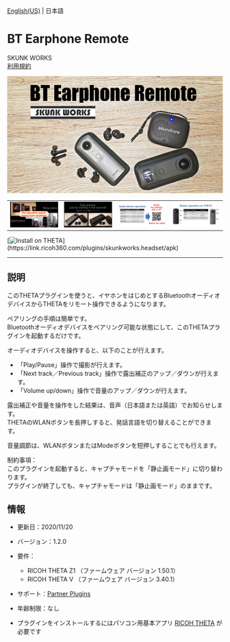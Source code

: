 [English(US)](README.md) | 日本語

# BT Earphone Remote
SKUNK WORKS  
[利用規約](https://theta360.com/en/legal/terms_of_use_plugins/)

<div align="center">
 <img src="1.png">
 <table>
  <tr>
   <td><img src="2.png"></td>
   <td><img src="3.png"></td>
   <td><img src="4.png"></td>
   <td><img src="5.png"></td>
  </tr>
 </table>
</div>

[![Install on THETA](https://assets.ricoh360.com/image/upload/v1/front/theta/install-button.svg?)](https://link.ricoh360.com/plugins/skunkworks.headset/apk)

***

## 説明
このTHETAプラグインを使うと、イヤホンをはじめとするBluetoothオーディオデバイスからTHETAをリモート操作できるようになります。  
  
ペアリングの手順は簡単です。  
Bluetoothオーディオデバイスをペアリング可能な状態にして、このTHETAプラグインを起動するだけです。  
  
オーディオデバイスを操作すると、以下のことが行えます。  
* 「Play/Pause」操作で撮影が行えます。
* 「Next track／Previous track」操作で露出補正のアップ／ダウンが行えます。
* 「Volume up/down」操作で音量のアップ／ダウンが行えます。
  
露出補正や音量を操作をした結果は、音声（日本語または英語）でお知らせします。  
THETAのWLANボタンを長押しすると、発話言語を切り替えることができます。  
  
音量調節は、WLANボタンまたはModeボタンを短押しすることでも行えます。  
  
制約事項：  
このプラグインを起動すると、キャプチャモードを「静止画モード」に切り替わります。  
プラグインが終了しても、キャプチャモードは「静止画モード」のままです。  
  
  
## 情報
  * 更新日：2020/11/20
  * バージョン：1.2.0
  * 要件：
    * RICOH THETA Z1 （ファームウェア バージョン 1.50.1）
    * RICOH THETA V （ファームウェア バージョン 3.40.1）
  * サポート：[Partner Plugins](https://github.com/theta-skunkworks/theta-plugin-bluetooth-headset-sample)
  * 年齢制限：なし

* プラグインをインストールするにはパソコン用基本アプリ [RICOH THETA](https://theta360.com/ja/about/application/pc.html#app-detail-01) が必要です
